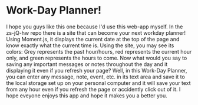 # Work-Day Planner!

I hope you guys like this one because I'd use this web-app myself. 
In the zs-jQ-hw repo there is a site that can become your next workday planner! Using Moment.js, it displays the current date at the top of the page and know exactly what the current time is. Using the site, you may see its colors: Grey represents the past hour/hours, red represents the current hour only, and green represents the hours to come. Now what would you say to saving any important messages or notes throughout the day and it displaying it even if you refresh your page? Well, in this Work-Day Planner, you can enter any message, note, event, etc. in its text area and save it to the local storage set up on your personal computer and it will save your text from any hour even if you refresh the page or accidently click out of it. I hope eveyone enjoys this app and hope it makes you a better you. 
